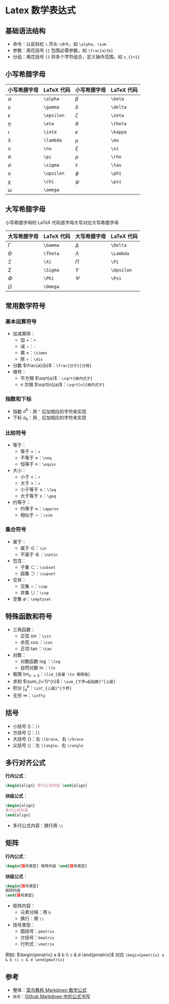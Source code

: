 # Latex 数学表达式

## 基础语法结构

- 命令：以反斜杠 `\` 开头 `\命令`，如 `\alpha`、`\sum`
- 参数：用花括号 `{}` 包围必需参数，如 `\frac{a}{b}`
- 分组：用花括号 `{}` 将多个字符组合，定义操作范围，如 `x_{i+1}`

## 小写希腊字母

| 小写希腊字母 | LaTeX 代码   | 小写希腊字母 | LaTeX 代码   |
|-------------|-------------|-------------|-------------|
| $\alpha$    | `\alpha`    | $\beta$     | `\beta`     |
| $\gamma$    | `\gamma`    | $\delta$    | `\delta`    |
| $\epsilon$  | `\epsilon`  | $\zeta$     | `\zeta`     |
| $\eta$      | `\eta`      | $\theta$    | `\theta`    |
| $\iota$     | `\iota`     | $\kappa$    | `\kappa`    |
| $\lambda$   | `\lambda`   | $\mu$       | `\mu`       |
| $\nu$       | `\nu`       | $\xi$       | `\xi`       |
| $\pi$       | `\pi`       | $\rho$      | `\rho`      |
| $\sigma$    | `\sigma`    | $\tau$      | `\tau`      |
| $\upsilon$  | `\upsilon`  | $\phi$      | `\phi`      |
| $\chi$      | `\chi`      | $\psi$      | `\psi`      |
| $\omega$    | `\omega`    |             |             |

## 大写希腊字母

小写希腊字母的 LaTeX 代码首字母大写对应大写希腊字母

| 大写希腊字母 | LaTeX 代码   | 大写希腊字母 | LaTeX 代码   |
|-------------|-------------|-------------|-------------|
| $\Gamma$    | `\Gamma`    | $\Delta$    | `\Delta`    |
| $\Theta$    | `\Theta`    | $\Lambda$   | `\Lambda`   |
| $\Xi$       | `\Xi`       | $\Pi$       | `\Pi`       |
| $\Sigma$    | `\Sigma`    | $\Upsilon$  | `\Upsilon`  |
| $\Phi$      | `\Phi`      | $\Psi$      | `\Psi`      |
| $\Omega$    | `\Omega`    |             |             |

## 常用数学符号

### 基本运算符号

- 加减乘除：
    - 加 $+$：`+`
    - 减 $-$：`-`
    - 乘 $\times$：`\times`
    - 除 $\div$：`\div`
- 分数 $\frac{a}{b}$：`\frac{分子}{分母}`
- 根号：
    - 平方根 $\sqrt{a}$：`\sqrt{根内式子}`
    - n 次根 $\sqrt[n]{a}$：`\sqrt[n]{根内式子}`

### 指数和下标

- 指数 $a^b$：用 `^` 后加相应的字符来实现
- 下标 $a_b$：用 `_` 后加相应的字符来实现

### 比较符号

- 等于：
    - 等于 $=$：`=`
    - 不等于 $\neq$：`\neq`
    - 恒等于 $\equiv$：`\equiv`
- 大小：
    - 小于 $<$：`<`
    - 大于 $>$：`>`
    - 小于等于 $\leq$：`\leq`
    - 大于等于 $\geq$：`\geq`
- 约等于：
    - 约等于 $\approx$：`\approx`
    - 相似于 $\sim$：`\sim`

### 集合符号

- 属于：
    - 属于 $\in$：`\in`
    - 不属于 $\notin$：`\notin`
- 包含：
    - 子集 $\subset$：`\subset`
    - 超集 $\supset$：`\supset`
- 交并：
    - 交集 $\cap$：`\cap`
    - 并集 $\cup$：`\cup`
- 空集 $\emptyset$：`\emptyset`

## 特殊函数和符号

- 三角函数：
    - 正弦 $\sin$：`\sin`
    - 余弦 $\cos$：`\cos`
    - 正切 $\tan$：`\tan`
- 对数：
    - 对数函数 $\log$：`\log`
    - 自然对数 $\ln$：`\ln`
- 极限 $\lim_{x \to 0}$：`\lim_{变量 \to 极限值}`
- 求和 $\sum_{i=1}^{n}$：`\sum_{下界=起始数}^{上届}`
- 积分 $\int_{a}^{b}$：`\int_{上届}^{下界}`
- 无穷 $\infty$：`\infty`

## 括号

- 小括号 $()$：`()`
- 方括号 $[]$：`[]`
- 大括号 $\lbrace \rbrace$：左 `\lbrace`、右 `\rbrace`
- 尖括号 $\langle \rangle$：左 `\langle`、右 `\rangle`

## 多行对齐公式

**行内公式**：

```latex
\begin{align} 多行公式内容 \end{align}
```

**块级公式**：

```latex
\begin{align}
多行公式内容
\end{align}
```

- 多行公式内容：换行用 `\\`

## 矩阵

**行内公式**：

```latex
\begin{括号类型} 矩阵内容 \end{括号类型}
```

**块级公式**：

```latex
\begin{括号类型}
矩阵内容
\end{括号类型}
```

- 矩阵内容：
    - 元素分隔：用 `&`
    - 换行：用 `\\`
- 括号类型：
    - 圆括号：`pmatrix`
    - 方括号：`bmatrix`
    - 行列式：`vmatrix`

例如: $\begin{pmatrix} a & b \\ c & d \end{pmatrix}$ 对应 `\begin{pmatrix} a & b \\ c & d \end{pmatrix}`

## 参考

- 整体：[菜鸟教程 Markdown 数学公式](https://www.runoob.com/markdown/md-math.html)
- `括号`：[Github Markdown 中的公式书写](https://arthur-delacroix.github.io/2021/03/13/Github/Github%20Markdown%20%E4%B8%AD%E7%9A%84%E5%85%AC%E5%BC%8F%E4%B9%A6%E5%86%99/)
